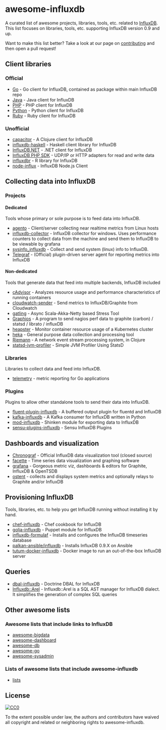 # awesome-influxdb

A curated list of awesome projects, libraries, tools, etc. related to [InfluxDB](https://influxdb.com/).
This list focuses on libraries, tools, etc. supporting InfluxDB version 0.9 and up.

Want to make this list better?
Take a look at our page on [contributing](CONTRIBUTING.md) and then open a pull request!

## Client libraries

### Official

* [Go](https://github.com/influxdb/influxdb/tree/master/client) - Go client for InfluxDB, contained as package within main InfluxDB repo
* [Java](https://github.com/influxdb/influxdb-java) - Java client for InfluxDB
* [PHP](https://github.com/influxdb/influxdb-php) - PHP client for InfluxDB
* [Python](https://github.com/influxdb/influxdb-python) - Python client for InfluxDB
* [Ruby](https://github.com/influxdb/influxdb-ruby) - Ruby client for InfluxDB

### Unofficial

* [capacitor](https://github.com/olauzon/capacitor) - A Clojure client for InfluxDB
* [influxdb-haskell](https://github.com/maoe/influxdb-haskell) - Haskell client library for InfluxDB
* [InfluxDB.NET](https://github.com/ziyasal/InfluxDB.Net) - .NET client for InfluxDB
* [InfluxDB PHP SDK](https://github.com/corley/influxdb-php-sdk) - UDP/IP or HTTP adapters for read and write data
* [influxdbr](https://github.com/dleutnant/influxdbr) - R library for InfluxDB
* [node-influx](https://github.com/node-influx/node-influx) - InfluxDB Node.js Client

## Collecting data into InfluxDB

### Projects

#### Dedicated

Tools whose primary or sole purpose is to feed data into InfluxDB.

* [agento](https://github.com/abrander/agento) - Client/server collecting near realtime metrics from Linux hosts
* [influxdb-collector](https://github.com/poxet/influxdb-collector) - InfluxDB collector for windows. Uses performance counters to collect data from the machine and send them to InfluxDB to be viewable by grafana
* [sysinfo_influxdb](https://github.com/novaquark/sysinfo_influxdb) - Collect and send system (linux) info to InfluxDB.
* [Telegraf](https://github.com/influxdb/telegraf) - (Official) plugin-driven server agent for reporting metrics into InfluxDB

#### Non-dedicated

Tools that generate data that feed into multiple backends, InfluxDB included

* [cAdvisor](https://github.com/google/cadvisor) - Analyzes resource usage and performance characteristics of running containers
* [cloudwatch-sender](https://github.com/BBC-News/cloudwatch-sender) - Send metrics to InfluxDB/Graphite from Cloudwatch
* [gatling](https://github.com/gatling/gatling) - Async Scala-Akka-Netty based Stress Tool
* [Graphios](https://github.com/shawn-sterling/graphios) - A program to send nagios perf data to graphite (carbon) / statsd / librato / influxDB
* [heapster](https://github.com/GoogleCloudPlatform/heapster) - Monitor container resource usage of a Kubernetes cluster
* [heka](https://github.com/mozilla-services/heka) - General purpose data collection and processing tool
* [Riemann](https://github.com/aphyr/riemann) - A network event stream processing system, in Clojure
* [statsd-jvm-profiler](https://github.com/etsy/statsd-jvm-profiler) - Simple JVM Profiler Using StatsD

### Libraries

Libraries to collect data and feed into InfluxDB.

* [telemetry](https://github.com/arussellsaw/telemetry) - metric reporting for Go applications

### Plugins

Plugins to allow other standalone tools to send their data into InfluxDB.

* [fluent-plugin-influxdb](https://github.com/fangli/fluent-plugin-influxdb) - A buffered output plugin for fluentd and InfluxDB
* [kafka-influxdb](https://github.com/mre/kafka-influxdb) - A Kafka consumer for InfluxDB written in Python
* [mod-influxdb](https://github.com/savoirfairelinux/mod-influxdb) - Shinken module for exporting data to InfluxDB
* [sensu-plugins-influxdb](https://github.com/sensu-plugins/sensu-plugins-influxdb) - Sensu InfluxDB Plugins

## Dashboards and visualization

* [Chronograf](https://influxdb.com/chronograf/index.html) - Official InfluxDB data visualization tool (closed source)
* [facette](https://github.com/facette/facette) - Time series data visualization and graphing software
* [grafana](https://github.com/grafana/grafana) - Gorgeous metric viz, dashboards & editors for Graphite, InfluxDB & OpenTSDB
* [ostent](https://github.com/ostrost/ostent) - collects and displays system metrics and optionally relays to Graphite and/or InfluxDB

## Provisioning InfluxDB

Tools, libraries, etc. to help you get InfluxDB running without installing it by hand.

* [chef-influxdb](https://github.com/SimpleFinance/chef-influxdb) - Chef cookbook for InfluxDB
* [golja-influxdb](https://github.com/n1tr0g/golja-influxdb) - Puppet module for InfluxDB
* [influxdb-formulaf](https://github.com/saltstack-formulas/influxdb-formula) - Installs and configures the InfluxDB timeseries database
* [palkan-ansible/influxdb](https://github.com/palkan-ansible/influxdb) - Installs InfluxDB 0.9.X on Ansible
* [tutum-docker-influxdb](https://github.com/tutumcloud/influxdb) - Docker image to run an out-of-the-box InfluxDB server

## Queries

* [dbal-influxdb](https://github.com/corley/dbal-influxdb) - Doctrine DBAL for InfluxDB
* [Influxdb::Arel](https://github.com/undr/influxdb-arel) - Influxdb::Arel is a SQL AST manager for InfluxDB dialect. It simplifies the generation of complex SQL queries

## Other awesome lists

### Awesome lists that include links to InfluxDB

* [awesome-bigdata](https://github.com/onurakpolat/awesome-bigdata)
* [awesome-dashboard](https://github.com/obazoud/awesome-dashboard)
* [awesome-db](https://github.com/numetriclabz/awesome-db)
* [awesome-go](https://github.com/avelino/awesome-go)
* [awesome-sysadmin](https://github.com/kahun/awesome-sysadmin)

### Lists of awesome lists that include awesome-influxdb

* [lists](https://github.com/jnv/lists)

## License

[![CC0](http://i.creativecommons.org/p/zero/1.0/88x31.png)](https://creativecommons.org/publicdomain/zero/1.0/)

To the extent possible under law, the authors and contributors have waived all copyright and related or neighboring rights to awesome-influxdb.
